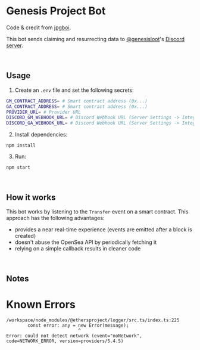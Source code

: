 # Genesis Project Bot

Code & credit from [jpgboi](https://github.com/jpgboi/loot-nft-sales-bot).

This bot sends claiming and resurrecting data to [@genesisloot](https://twitter.com/genesisloot)'s [Discord server](https://discord.gg/YUYyPSuwfU).

<br />

## Usage

1. Create an `.env` file and set the following secrets:

```sh
GM_CONTRACT_ADDRESS= # Smart contract address (0x...)
GA_CONTRACT_ADDRESS= # Smart contract address (0x...)
PROVIDER_URL= # Provider URL
DISCORD_GM_WEBHOOK_URL= # Discord Webhook URL (Server Settings -> Integrations -> Webhooks)
DISCORD_GA_WEBHOOK_URL= # Discord Webhook URL (Server Settings -> Integrations -> Webhooks)
```

2. Install dependencies:

```
npm install
```

3. Run:

```
npm start
```

<br />

## How it works

This bot works by listening to the `Transfer` event on a smart contract.
This approach has the following advantages:

- provides a near real-time experience (events are emitted after a block is created)
- doesn't abuse the OpenSea API by periodically fetching it
- relying on a simple callback results in cleaner code

<br />

## Notes


# Known Errors

```
/workspace/node_modules/@ethersproject/logger/src.ts/index.ts:225
        const error: any = new Error(message);
                           ^
Error: could not detect network (event="noNetwork", code=NETWORK_ERROR, version=providers/5.4.5)
```
